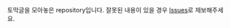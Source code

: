 토막글을 모아놓은 repository입니다.
잘못된 내용이 있을 경우 [Issues](https://github.com/codingbowoo/codingbowoo-resource/issues/new)로 제보해주세요.
